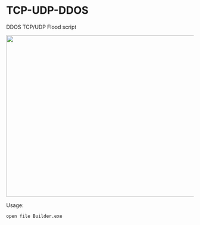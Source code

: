 # TCP-UDP-DDOS

DDOS TCP/UDP Flood script


<p align="center"><img src="https://i.imgur.com/aNrHJcA.png" width="1078" height="433" alt="POWER"></p>

Usage:

    open file Builder.exe
